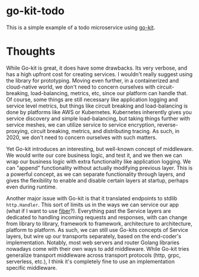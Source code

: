 # go-kit-todo

This is a simple example of a todo microservice using [go-kit](https://github.com/go-kit/kit).

# Thoughts

While Go-kit is great, it does have some drawbacks. Its very verbose, and has a high upfront cost for creating services. I wouldn't really suggest using the library for prototyping. Moving even further, in a containerized and cloud-native world, we don't need to concern ourselves with circuit-breaking, load-balancing, metrics, etc, since our platform can handle that. Of course, some things are still necessary like application logging and service level metrics, but things like circuit breaking and load-balancing is done by platforms like AWS or Kubernetes. Kubernetes inherently gives you service discovery and simple load-balancing, but taking things further with service meshes, we can utilize service to service encryption, reverse-proxying, circuit breaking, metrics, and distributing tracing. As such, in 2020, we don't need to concern ourselves with such matters.

Yet Go-kit introduces an interesting, but well-known concept of middleware. We would write our core business logic, and test it, and we then we can wrap our business logic with extra functionality like application logging. We can "append" functionality without actually modifying previous layer. This is a powerful concept, as we can separate functionality through layers, and gives the flexibility to enable and disable certain layers at startup, perhaps even during runtime.

Another major issue with Go-kit is that it translated endpoints to stdlib `http.Handler`. This sort of limits us in the ways we can service our app (what if I want to use [fiber](https://github.com/gofiber/fiber)?). Everything past the Service layers are dedicated to handling incoming requests and responses, with can change from library to library, framework to framework, architecture to architecture, platform to platform. As such, we can still use Go-kits concepts of Service layers, but wire up our transports separately, based on the end-coder's implementation. Notably, most web servers and router Golang libraries nowadays come with their own ways to add middleware. While Go-kit tries generalize transport middleware across transport protocols (http, grpc, serverless, etc.), I think it's completely fine to use an implementation specific middleware.
